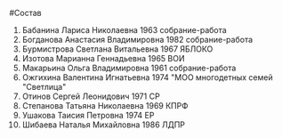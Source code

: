 #Состав
1. Бабанина Лариса Николаевна 1963 собрание-работа
2. Богданова Анастасия Владимировна 1982 собрание-работа
3. Бурмистрова Светлана Витальевна 1967 ЯБЛОКО
4. Изотова Марианна Геннадьевна 1965 ВОИ
5. Макарьина Ольга Владимировна 1961 собрание-работа
6. Ожгихина Валентина Игнатьевна 1974 \"МОО многодетных семей \"Светлица\"
7. Отинов Сергей Леонидович 1971 СР
8. Степанова Татьяна Николаевна 1969 КПРФ
9. Ушакова Таисия Петровна 1974 ЕР
10. Шибаева Наталья Михайловна 1986 ЛДПР

